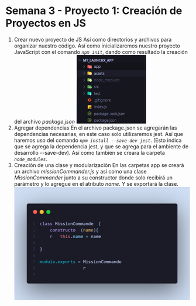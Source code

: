 # Semana 3 - Proyecto 1: Creación de Proyectos en JS

1. Crear nuevo proyecto de JS
Así como directorios y archivos para organizar nuestro código. Así como inicializaremos nuestro proyecto JavaScript con el comando *`npm init`*, dando como resultado la creación del archivo *package.json*
![Directorio de nuestro proyecto](./assets/images/directorio.png "Directorio del proyecto")
2. Agregar dependencias
En el archivo package.json se agregarán las dependencias necesarias, en este caso solo utilizaremos jest. Así que haremos uso del comando *`npm install --save-dev jest`*. (Esto indica que se agrega la dependencia jest, y que se agrega para el ambiente de desarrollo --save-dev). Así como también se creara la carpeta *`node_modules`*.
3. Creación de una clase y modularización
En las carpetas app se creará un archivo *missionCommander.js* y así como una clase *MissionCommander* junto a su constructor donde solo recibirá un parámetro y lo agregue en el atributo *name*. Y se exportará la clase.  
![Class missionCommander](./assets/images/class-MissionCommander.png "Directorio del proyeco")